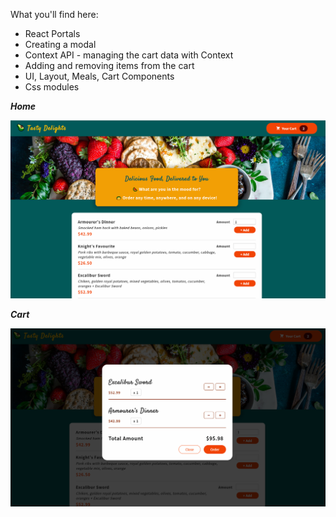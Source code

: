 What you'll find here:
- React Portals
- Creating a modal 
- Context API - managing the cart data with Context 
- Adding and removing items from the cart
- UI, Layout, Meals, Cart Components
- Css modules

***Home***

![Homepage](/src/assets/github/home.png)


***Cart***

![Cart](/src/assets/github/cart.png)